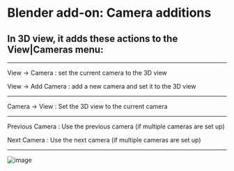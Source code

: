 # Blender add-on: Camera additions

## In 3D view, it adds these actions to the View|Cameras menu:

--------
View → Camera : set the current camera to the 3D view

View → Add Camera : add a new camera and set it to the 3D view

--------
Camera → View : Set the 3D view to the current camera

--------
Previous Camera : Use the previous camera (if multiple cameras are set up)

Next Camera : Use the next camera (if multiple cameras are set up)

--------

![image](https://user-images.githubusercontent.com/66297/145933957-67f6da64-7157-48f5-bf91-91af8ad10a9b.png)

